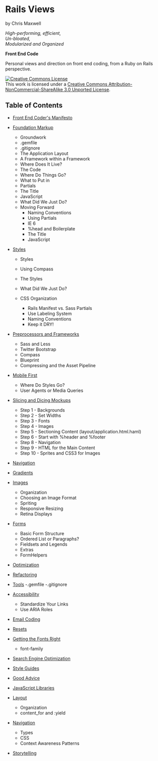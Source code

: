 Rails Views
===========

by Chris Maxwell

*High-performing, efficient,*  
*Un-bloated,*  
*Modularized and Organized*

**Front End Code**


Personal views and direction on front end coding, from a Ruby on Rails perspective.

<a rel="license" href="http://creativecommons.org/licenses/by-nc-sa/3.0/">
  <img alt="Creative Commons License" style="border-width:0" src="http://i.creativecommons.org/l/by-nc-sa/3.0/88x31.png" /></a>
<br />This work is licensed under a 
<a rel="license" href="http://creativecommons.org/licenses/by-nc-sa/3.0/">Creative Commons Attribution-NonCommercial-ShareAlike 3.0 Unported License</a>.


Table of Contents
-----------------

- [Front End Coder's Manifesto][The Manifesto]
- [Foundation Markup][]
  -  Groundwork
    - .gemfile
    - .gitignore
  -  The Application Layout
    - A Framework within a Framework
    - Where Does It Live?
    - The Code
    - Where Do Things Go?
    - What to Put in <head>
    - Partials
    - The Title
    - JavaScript
    - What Did We Just Do?
  - Moving Forward
    - Naming Conventions
    - Using Partials
    - IE 6
    - %head and Boilerplate
    - The Title
    - JavaScript
- [Styles][]

  -  Styles
    - Using Compass
    - The Styles
    - What Did We Just Do?


  - CSS Organization
    - Rails Manifest vs. Sass Partials
    - Use Labeling System
    - Naming Conventions
    - Keep it DRY!
- [Preprocessors and Frameworks][]
  - Sass and Less
  - Twitter Bootstrap
  - Compass
  - Blueprint
  - Compressing and the Asset Pipeline
- [Mobile First][]
  - Where Do Styles Go?
  - User Agents or Media Queries
- [Slicing and Dicing Mockups][]
  - Step 1 - Backgrounds
  - Step 2 - Set Widths
  - Step 3 - Fonts
  - Step 4 - Images
  - Step 5 - Sectioning Content (layout/application.html.haml)
  - Step 6 - Start with %header and %footer
  - Step 8 - Navigation
  - Step 9 - HTML for the Main Content
  - Step 10 - Sprites and CSS3 for Images
- [Navigation][]
- [Gradients][]
- [Images][]
  - Organization
  - Choosing an Image Format
  - Spriting
  - Responsive Resizing
  - Retina Displays
- [Forms][]
  - Basic Form Structure
  - Ordered List or Paragraphs?
  - Fieldsets and Legends
  - Extras
  - FormHelpers
- [Optimization][]
- [Refactoring][]
- [Tools][]
  -.gemfile
  -.gitignore
- [Accessibility][]
  - Standardize Your Links
  - Use ARIA Roles
- [Email Coding][]
- [Resets][]
- [Getting the Fonts Right][]
  - font-family
- [Search Engine Optimization][]
- [Style Guides][]
- [Good Advice][]
- [JavaScript Libraries][]
- [Layout][]
  - Organization
  - content_for and :yield
- [Navigation][]
  - Types
  - CSS
  - Context Awareness Patterns
- [Storytelling][]

[The Manifesto]:                     https://github.com/maxxiimo/railsviews/blob/master/The%20Manifesto.md
[Foundation Markup]:                 https://github.com/maxxiimo/railsviews/blob/master/Foundation%20Markup.md
[Styles]:                            https://github.com/maxxiimo/railsviews/blob/master/Styles.md
[Preprocessors and Frameworks]:      https://github.com/maxxiimo/railsviews/blob/master/Preprocessors%20and%20Frameworks.md
[Mobile First]:                      https://github.com/maxxiimo/railsviews/blob/master/Mobile%20First.md
[Slicing and Dicing Mockups]:        https://github.com/maxxiimo/railsviews/blob/master/Slicing%20and%20Dicing%20Mockups.md
[Navigation]:                        https://github.com/maxxiimo/railsviews/blob/master/Navigation.md
[Gradients]:                         https://github.com/maxxiimo/railsviews/blob/master/Gradients.md
[Images]:                            https://github.com/maxxiimo/railsviews/blob/master/Images.md
[Forms]:                             https://github.com/maxxiimo/railsviews/blob/master/Forms.md
[Optimization]:                      https://github.com/maxxiimo/railsviews/blob/master/Optimization.md
[Refactoring]:                       https://github.com/maxxiimo/railsviews/blob/master/Refactoring.md
[Tools]:                             https://github.com/maxxiimo/railsviews/blob/master/Tools.md
[Accessibility]:                     https://github.com/maxxiimo/railsviews/blob/master/Accessibility.md
[Email Coding]:                      https://github.com/maxxiimo/railsviews/blob/master/Email%20Coding.md
[Resets]:                            https://github.com/maxxiimo/railsviews/blob/master/Resets.md
[Getting the Fonts Right]:           https://github.com/maxxiimo/railsviews/blob/master/Getting%20the%20Fonts%20Right.md
[Search Engine Optimization]:        https://github.com/maxxiimo/railsviews/blob/master/Search%20Engine%20Optimization.md
[Style Guides]:                      https://github.com/maxxiimo/railsviews/blob/master/Style%20Guides.md
[Good Advice]:                       https://github.com/maxxiimo/railsviews/blob/master/Good%20Advice.md
[JavaScript Libraries]:              https://github.com/maxxiimo/railsviews/blob/master/JavaScript%20Libraries.md
[Layout]:                            https://github.com/maxxiimo/railsviews/blob/master/Layout.md
[Navigation]:                        https://github.com/maxxiimo/railsviews/blob/master/Navigation.md
[Storytelling]:                      https://github.com/maxxiimo/railsviews/blob/master/Storytelling.md
